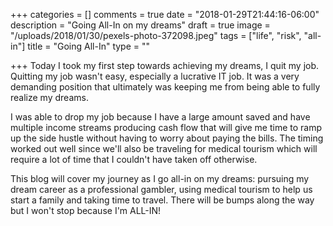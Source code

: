 +++
categories = []
comments = true
date = "2018-01-29T21:44:16-06:00"
description = "Going All-In on my dreams"
draft = true
image = "/uploads/2018/01/30/pexels-photo-372098.jpeg"
tags = ["life", "risk", "all-in"]
title = "Going All-In"
type = ""

+++
Today I took my first step towards achieving my dreams, I quit my job. Quitting my job wasn't easy, especially a lucrative IT job. It was a very demanding position that ultimately was keeping me from being able to fully realize my dreams.

  
I was able to drop my job because I have a large amount saved and have multiple income streams producing cash flow that will give me time to ramp up the side hustle without having to worry about paying the bills. The timing worked out well since we'll also be traveling for medical tourism which will require a lot of time that I couldn't have taken off otherwise.

This blog will cover my journey as I go all-in on my dreams: pursuing my dream career as a professional gambler, using medical tourism to help us start a family and taking time to travel. There will be bumps along the way but I won't stop because I'm ALL-IN!